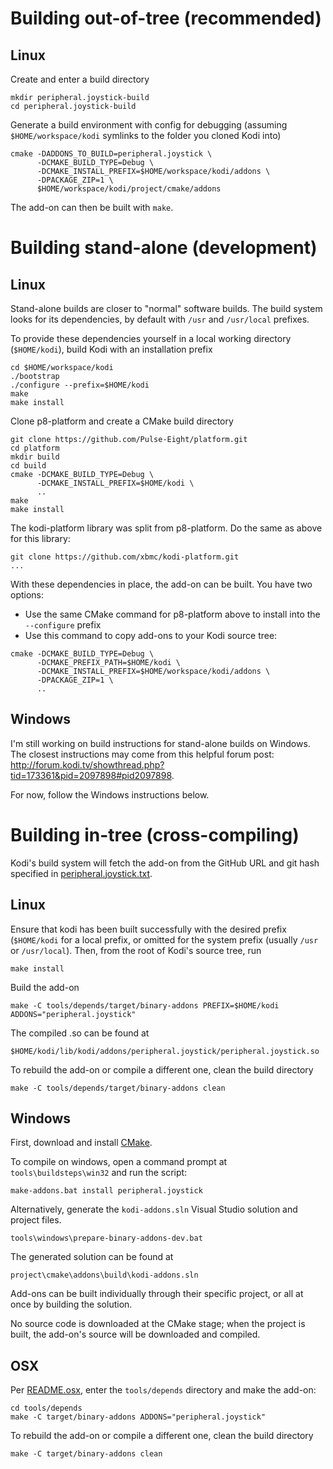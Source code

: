 # Building out-of-tree (recommended)

## Linux

Create and enter a build directory

```shell
mkdir peripheral.joystick-build
cd peripheral.joystick-build
```

Generate a build environment with config for debugging (assuming `$HOME/workspace/kodi` symlinks to the folder you cloned Kodi into)

```shell
cmake -DADDONS_TO_BUILD=peripheral.joystick \
      -DCMAKE_BUILD_TYPE=Debug \
      -DCMAKE_INSTALL_PREFIX=$HOME/workspace/kodi/addons \
      -DPACKAGE_ZIP=1 \
      $HOME/workspace/kodi/project/cmake/addons
```

The add-on can then be built with `make`.

# Building stand-alone (development)

## Linux

Stand-alone builds are closer to "normal" software builds. The build system looks for its dependencies, by default with `/usr` and `/usr/local` prefixes.

To provide these dependencies yourself in a local working directory (`$HOME/kodi`), build Kodi with an installation prefix

```shell
cd $HOME/workspace/kodi
./bootstrap
./configure --prefix=$HOME/kodi
make
make install
```

Clone p8-platform and create a CMake build directory

```shell
git clone https://github.com/Pulse-Eight/platform.git
cd platform
mkdir build
cd build
cmake -DCMAKE_BUILD_TYPE=Debug \
      -DCMAKE_INSTALL_PREFIX=$HOME/kodi \
      ..
make
make install
```

The kodi-platform library was split from p8-platform. Do the same as above for this library:

```
git clone https://github.com/xbmc/kodi-platform.git
...
```

With these dependencies in place, the add-on can be built. You have two options:

* Use the same CMake command for p8-platform above to install into the `--configure` prefix
* Use this command to copy add-ons to your Kodi source tree:

```shell
cmake -DCMAKE_BUILD_TYPE=Debug \
      -DCMAKE_PREFIX_PATH=$HOME/kodi \
      -DCMAKE_INSTALL_PREFIX=$HOME/workspace/kodi/addons \
      -DPACKAGE_ZIP=1 \
      ..
```

## Windows

I'm still working on build instructions for stand-alone builds on Windows. The closest instructions may come from this helpful forum post: http://forum.kodi.tv/showthread.php?tid=173361&pid=2097898#pid2097898.

For now, follow the Windows instructions below.

# Building in-tree (cross-compiling)

Kodi's build system will fetch the add-on from the GitHub URL and git hash specified in [peripheral.joystick.txt](https://github.com/garbear/xbmc/blob/retroplayer-15.1/project/cmake/addons/addons/peripheral.joystick/peripheral.joystick.txt).

## Linux

Ensure that kodi has been built successfully with the desired prefix (`$HOME/kodi` for a local prefix, or omitted for the system prefix (usually `/usr` or `/usr/local`). Then, from the root of Kodi's source tree, run

```shell
make install
```

Build the add-on

```shell
make -C tools/depends/target/binary-addons PREFIX=$HOME/kodi ADDONS="peripheral.joystick"
```

The compiled .so can be found at

```
$HOME/kodi/lib/kodi/addons/peripheral.joystick/peripheral.joystick.so
```

To rebuild the add-on or compile a different one, clean the build directory

```shell
make -C tools/depends/target/binary-addons clean
```

## Windows

First, download and install [CMake](http://www.cmake.org/download/).

To compile on windows, open a command prompt at `tools\buildsteps\win32` and run the script:

```
make-addons.bat install peripheral.joystick
```

Alternatively, generate the `kodi-addons.sln` Visual Studio solution and project files.

```
tools\windows\prepare-binary-addons-dev.bat
```

The generated solution can be found at

```
project\cmake\addons\build\kodi-addons.sln
```

Add-ons can be built individually through their specific project, or all at once by building the solution.

No source code is downloaded at the CMake stage; when the project is built, the add-on's source will be downloaded and compiled.

## OSX

Per [README.osx](https://github.com/garbear/xbmc/blob/retroplayer-15.1/docs/README.osx), enter the `tools/depends` directory and make the add-on:

```shell
cd tools/depends
make -C target/binary-addons ADDONS="peripheral.joystick"
```

To rebuild the add-on or compile a different one, clean the build directory

```shell
make -C target/binary-addons clean
```
